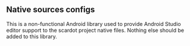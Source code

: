 ## Native sources configs

This is a non-functional Android library used to provide Android Studio editor support to the scardot project native files.
Nothing else should be added to this library.
